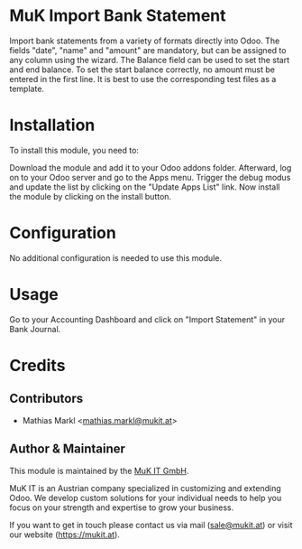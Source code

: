 MuK Import Bank Statement 
===============

Import bank statements from a variety of formats directly into Odoo. The fields
"date", "name" and "amount" are mandatory, but can be assigned to any column using
the wizard. The Balance field can be used to set the start and end balance. To set
the start balance correctly, no amount must be entered in the first line. It is
best to use the corresponding test files as a template.

Installation
============

To install this module, you need to:

Download the module and add it to your Odoo addons folder. Afterward, log on to
your Odoo server and go to the Apps menu. Trigger the debug modus and update the
list by clicking on the "Update Apps List" link. Now install the module by
clicking on the install button.

Configuration
============

No additional configuration is needed to use this module.

Usage
============

Go to your Accounting Dashboard and click on "Import Statement" in your Bank Journal.

Credits
============

Contributors
------------

-	Mathias Markl &lt;<mathias.markl@mukit.at>&gt;

Author & Maintainer
------------

This module is maintained by the [MuK IT GmbH].

MuK IT is an Austrian company specialized in customizing and extending
Odoo. We develop custom solutions for your individual needs to help you
focus on your strength and expertise to grow your business.

If you want to get in touch please contact us via mail (<sale@mukit.at>)
or visit our website (<https://mukit.at>).

  [MuK IT GmbH]: https://www.mukit.at/